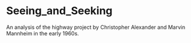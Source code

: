 # Seeing_and_Seeking
An analysis of the highway project by Christopher Alexander and Marvin Mannheim in the early 1960s.

